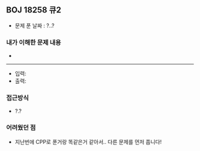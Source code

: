 ## BOJ 18258 큐2

- 문제 푼 날짜 : ?..?



### 내가 이해한 문제 내용

- 

-----

- 입력: 
- 출력: 



### 접근방식

- ?.?



### 어려웠던 점

- 지난번에 CPP로 푼거랑 똑같은거 같아서.. 다른 문제를 먼저 풉니다!

